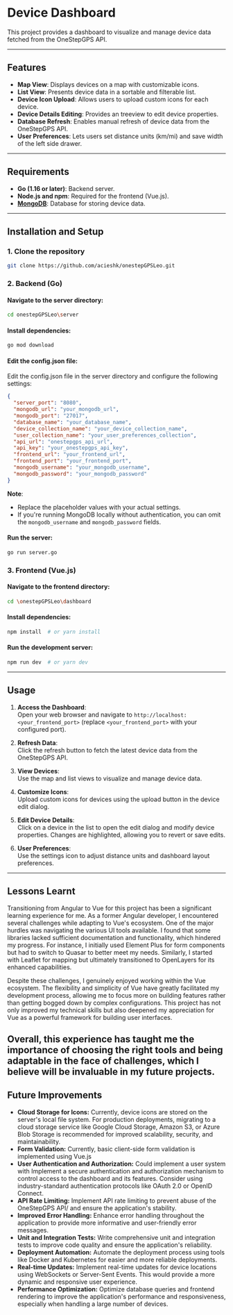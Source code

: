 # Device Dashboard

This project provides a dashboard to visualize and manage device data fetched from the OneStepGPS API. 

---

## Features

- **Map View**: Displays devices on a map with customizable icons.
- **List View**: Presents device data in a sortable and filterable list.  
- **Device Icon Upload**: Allows users to upload custom icons for each device.  
- **Device Details Editing**: Provides an treeview to edit device properties. 
- **Database Refresh**: Enables manual refresh of device data from the OneStepGPS API.  
- **User Preferences**: Lets users set distance units (km/mi) and save width of the left side drawer.

---

## Requirements

- **Go (1.16 or later)**: Backend server.  
- **Node.js and npm**: Required for the frontend (Vue.js).  
- [**MongoDB**](https://www.mongodb.com/products/tools/compass): Database for storing device data.

---

## Installation and Setup

### 1. Clone the repository
```bash
git clone https://github.com/acieshk/onestepGPSLeo.git
```

### 2. Backend (Go)

#### Navigate to the server directory:
```bash
cd onestepGPSLeo\server
```

#### Install dependencies:
```bash
go mod download
```

#### Edit the config.json file:  
Edit the config.json file in the server directory and configure the following settings:
```json
{
  "server_port": "8080",
  "mongodb_url": "your_mongodb_url",
  "mongodb_port": "27017",
  "database_name": "your_database_name",
  "device_collection_name": "your_device_collection_name",
  "user_collection_name": "your_user_preferences_collection",
  "api_url": "onestepgps_api_url",
  "api_key": "your_onestepgps_api_key",
  "frontend_url": "your_frontend_url",
  "frontend_port": "your_frontend_port",
  "mongodb_username": "your_mongodb_username",
  "mongodb_password": "your_mongodb_password"
}
```

**Note**:  
- Replace the placeholder values with your actual settings.  
- If you're running MongoDB locally without authentication, you can omit the `mongodb_username` and `mongodb_password` fields.


#### Run the server:
```bash
go run server.go
```

### 3. Frontend (Vue.js)

#### Navigate to the frontend directory:
```bash
cd \onestepGPSLeo\dashboard
```

#### Install dependencies:
```bash
npm install  # or yarn install
```

#### Run the development server:
```bash
npm run dev  # or yarn dev
```

---

## Usage

1. **Access the Dashboard**:  
   Open your web browser and navigate to `http://localhost:<your_frontend_port>` (replace `<your_frontend_port>` with your configured port).

2. **Refresh Data**:  
   Click the refresh button to fetch the latest device data from the OneStepGPS API.

3. **View Devices**:  
   Use the map and list views to visualize and manage device data.

4. **Customize Icons**:  
   Upload custom icons for devices using the upload button in the device edit dialog.

5. **Edit Device Details**:  
   Click on a device in the list to open the edit dialog and modify device properties. Changes are highlighted, allowing you to revert or save edits.

6. **User Preferences**:  
   Use the settings icon to adjust distance units and dashboard layout preferences.
---
## Lessons Learnt
Transitioning from Angular to Vue for this project has been a significant learning experience for me. As a former Angular developer, I encountered several challenges while adapting to Vue's ecosystem. One of the major hurdles was navigating the various UI tools available. I found that some libraries lacked sufficient documentation and functionality, which hindered my progress. For instance, I initially used Element Plus for form components but had to switch to Quasar to better meet my needs. Similarly, I started with Leaflet for mapping but ultimately transitioned to OpenLayers for its enhanced capabilities.

Despite these challenges, I genuinely enjoyed working within the Vue ecosystem. The flexibility and simplicity of Vue have greatly facilitated my development process, allowing me to focus more on building features rather than getting bogged down by complex configurations. This project has not only improved my technical skills but also deepened my appreciation for Vue as a powerful framework for building user interfaces.

Overall, this experience has taught me the importance of choosing the right tools and being adaptable in the face of challenges, which I believe will be invaluable in my future projects.
---
## Future Improvements

* **Cloud Storage for Icons:** Currently, device icons are stored on the server's local file system. For production deployments, migrating to a cloud storage service like Google Cloud Storage, Amazon S3, or Azure Blob Storage is recommended for improved scalability, security, and maintainability.
* **Form Validation:** Currently, basic client-side form validation is implemented using Vue.js
* **User Authentication and Authorization:** Could implement a user system with Implement a secure authentication and authorization mechanism to control access to the dashboard and its features.  Consider using industry-standard authentication protocols like OAuth 2.0 or OpenID Connect.
* **API Rate Limiting:** Implement API rate limiting to prevent abuse of the OneStepGPS API/ and ensure the application's stability.
* **Improved Error Handling:** Enhance error handling throughout the application to provide more informative and user-friendly error messages.
* **Unit and Integration Tests:** Write comprehensive unit and integration tests to improve code quality and ensure the application's reliability.
* **Deployment Automation:** Automate the deployment process using tools like Docker and Kubernetes for easier and more reliable deployments.
* **Real-time Updates:** Implement real-time updates for device locations using WebSockets or Server-Sent Events.  This would provide a more dynamic and responsive user experience.
* **Performance Optimization:** Optimize database queries and frontend rendering to improve the application's performance and responsiveness, especially when handling a large number of devices.
